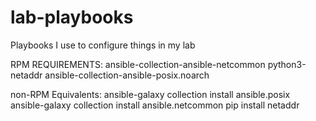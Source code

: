 # lab-playbooks
Playbooks I use to configure things in my lab

RPM REQUIREMENTS:
ansible-collection-ansible-netcommon
python3-netaddr
ansible-collection-ansible-posix.noarch

non-RPM Equivalents:
ansible-galaxy collection install ansible.posix
ansible-galaxy collection install ansible.netcommon
pip install netaddr
